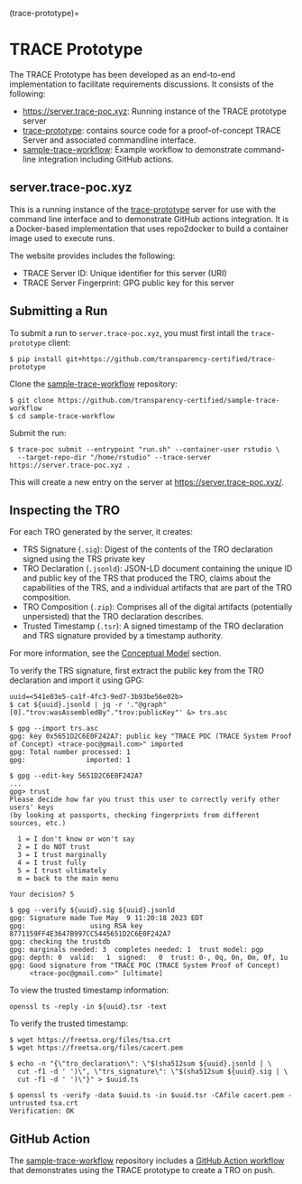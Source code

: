 (trace-prototype)=
# TRACE Prototype

The TRACE Prototype has been developed as an end-to-end implementation to
facilitate requirements discussions. It consists of the following:

* https://server.trace-poc.xyz: Running instance of the TRACE prototype server
* [trace-prototype](https://github.com/transparency-certified/trace-prototype):
  contains source code for a proof-of-concept TRACE Server and associated
  commandline interface. 
* [sample-trace-workflow](https://github.com/transparency-certified/sample-trace-workflow/): Example
  workflow to demonstrate command-line integration including GitHub actions.

## server.trace-poc.xyz

This is a running instance of the
[trace-prototype](https://github.com/transparency-certified/trace-prototype) server
for use with the command line interface and to demonstrate GitHub actions
integration. It is a Docker-based implementation that uses repo2docker to build
a container image used to execute runs.

The website provides includes the following:
* TRACE Server ID: Unique identifier for this server (URI)
* TRACE Server Fingerprint: GPG public key for this server

## Submitting a Run

To submit a run to `server.trace-poc.xyz`, you must first intall the
`trace-prototype` client:

```
$ pip install git+https://github.com/transparency-certified/trace-prototype
```

Clone the
[sample-trace-workflow](https://github.com/transparency-certified/sample-trace-workflow)
repository:
```
$ git clone https://github.com/transparency-certified/sample-trace-workflow
$ cd sample-trace-workflow
```

Submit the run:
```
$ trace-poc submit --entrypoint "run.sh" --container-user rstudio \
  --target-repo-dir "/home/rstudio" --trace-server https://server.trace-poc.xyz .
```

This will create a new entry on the server at https://server.trace-poc.xyz/.

## Inspecting the TRO

For each TRO generated by the server, it creates:
* TRS Signature (`.sig`): Digest of the contents of the TRO declaration signed using the TRS private key
* TRO Declaration (`.jsonld`): JSON-LD document containing the unique ID and public key of the TRS that produced the TRO, claims about the capabilities of the TRS, and a individual artifacts that are part of the TRO composition.
* TRO Composition (`.zip`): Comprises all of the digital artifacts (potentially unpersisted) that the TRO declaration describes.
* Trusted Timestamp (`.tsr`): A signed timestamp of the TRO declaration and TRS signature provided by a timestamp authority.

For more information, see the [Conceptual Model](conceptual-model) section.

To verify the TRS signature, first extract the public key from the TRO
declaration and import it using GPG:

```
uuid=<541e03e5-ca1f-4fc3-9ed7-3b93be56e02b>
$ cat ${uuid}.jsonld | jq -r '."@graph"[0]."trov:wasAssembledBy"."trov:publicKey"' &> trs.asc

$ gpg --import trs.asc
gpg: key 0x5651D2C6E0F242A7: public key "TRACE POC (TRACE System Proof of Concept) <trace-poc@gmail.com>" imported
gpg: Total number processed: 1
gpg:               imported: 1

$ gpg --edit-key 5651D2C6E0F242A7
...
gpg> trust
Please decide how far you trust this user to correctly verify other users' keys
(by looking at passports, checking fingerprints from different sources, etc.)

  1 = I don't know or won't say
  2 = I do NOT trust
  3 = I trust marginally
  4 = I trust fully
  5 = I trust ultimately
  m = back to the main menu

Your decision? 5

$ gpg --verify ${uuid}.sig ${uuid}.jsonld
gpg: Signature made Tue May  9 11:20:18 2023 EDT
gpg:                using RSA key 8771159FF4E3647B997CC5445651D2C6E0F242A7
gpg: checking the trustdb
gpg: marginals needed: 3  completes needed: 1  trust model: pgp
gpg: depth: 0  valid:   1  signed:   0  trust: 0-, 0q, 0n, 0m, 0f, 1u
gpg: Good signature from "TRACE POC (TRACE System Proof of Concept) 
     <trace-poc@gmail.com>" [ultimate]
```

To view the trusted timestamp information:
```
openssl ts -reply -in ${uuid}.tsr -text
```

To verify the trusted timestamp:
```
$ wget https://freetsa.org/files/tsa.crt
$ wget https://freetsa.org/files/cacert.pem

$ echo -n "{\"tro_declaration\": \"$(sha512sum ${uuid}.jsonld | \
  cut -f1 -d ' ')\", \"trs_signature\": \"$(sha512sum ${uuid}.sig | \
  cut -f1 -d ' ')\"}" > $uuid.ts

$ openssl ts -verify -data $uuid.ts -in $uuid.tsr -CAfile cacert.pem -untrusted tsa.crt
Verification: OK
```



## GitHub Action

The
[sample-trace-workflow](https://github.com/transparency-certified/sample-trace-workflow)
repository includes a [GitHub Action
workflow](https://github.com/transparency-certified/sample-trace-workflow/blob/main/.github/workflows/compute.yml)
that demonstrates using the TRACE prototype to create a TRO on push.
